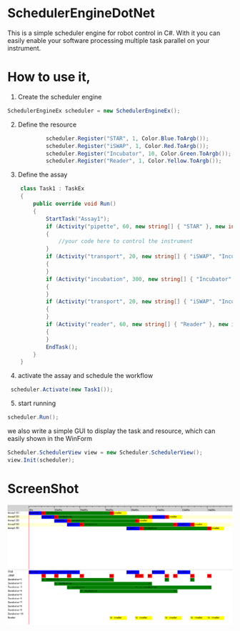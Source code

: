 # SchedulerEngineDotNet
This is a simple scheduler engine for robot control in C#. With it you can easily enable your software processing multiple task parallel on your instrument.

# How to use it,

1. Create the scheduler engine
```csharp
SchedulerEngineEx scheduler = new SchedulerEngineEx();
```
2. Define the resource
```csharp
            scheduler.Register("STAR", 1, Color.Blue.ToArgb());
            scheduler.Register("iSWAP", 1, Color.Red.ToArgb());
            scheduler.Register("Incubator", 10, Color.Green.ToArgb());
            scheduler.Register("Reader", 1, Color.Yellow.ToArgb());
```
3. Define the assay
```csharp
    class Task1 : TaskEx
    {
        public override void Run()
        {
            StartTask("Assay1");
            if (Activity("pipette", 60, new string[] { "STAR" }, new int[] { 1 }, Color.Blue))
            {
                //your code here to control the instrument
            }
            if (Activity("transport", 20, new string[] { "iSWAP", "Incubator" }, new int[] { 1, 1 }, Color.Red))
            {
            }
            if (Activity("incubation", 300, new string[] { "Incubator" }, new int[] { 1 }, Color.Green))
            {
            }
            if (Activity("transport", 20, new string[] { "iSWAP", "Incubator", "Reader" }, new int[] { 1, 1, 1 }, Color.Red))
            {
            }
            if (Activity("reader", 60, new string[] { "Reader" }, new int[] { 1 }, Color.Yellow))
            {
            }
            EndTask();
        }
    }
```    
4. activate the assay and schedule the workflow
```csharp
 scheduler.Activate(new Task1());
 ```
 5. start running
 ```csharp
 scheduler.Run();
 ```
 we also write a simple GUI to display the task and resource, which can easily shown in the WinForm
 ```csharp
 Scheduler.SchedulerView view = new Scheduler.SchedulerView();
 view.Init(scheduler);
 ```
 # ScreenShot
 <img src="Screen1.PNG"/>
